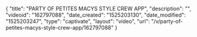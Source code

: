 {
    "title": "PARTY OF PETITES MACYS STYLE CREW APP",
    "description": "",
    "videoid": "162797088",
    "date_created": "1525203130",
    "date_modified": "1525203247",
    "type": "captivate",
    "layout": "video",
    "url": "\/v\/party-of-petites-macys-style-crew-app\/162797088"
}